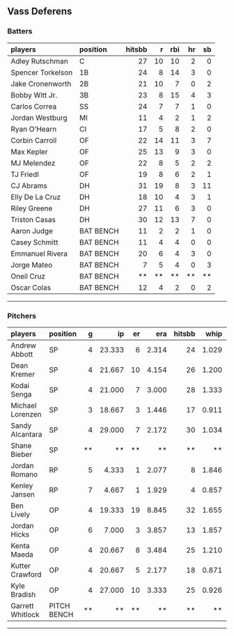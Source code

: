 ## Vass Deferens

### Batters

 
|players           |position  | hitsbb|  r| rbi| hr| sb| 
|:-----------------|:---------|------:|--:|---:|--:|--:| 
|Adley Rutschman   |C         |     27| 10|  10|  2|  0| 
|Spencer Torkelson |1B        |     24|  8|  14|  3|  0| 
|Jake Cronenworth  |2B        |     21| 10|   7|  0|  2| 
|Bobby Witt Jr.    |3B        |     23|  8|  15|  4|  3| 
|Carlos Correa     |SS        |     24|  7|   7|  1|  0| 
|Jordan Westburg   |MI        |     11|  4|   2|  1|  2| 
|Ryan O'Hearn      |CI        |     17|  5|   8|  2|  0| 
|Corbin Carroll    |OF        |     22| 14|  11|  3|  7| 
|Max Kepler        |OF        |     25| 13|   9|  3|  0| 
|MJ Melendez       |OF        |     22|  8|   5|  2|  2| 
|TJ Friedl         |OF        |     19|  8|   6|  2|  1| 
|CJ Abrams         |DH        |     31| 19|   8|  3| 11| 
|Elly De La Cruz   |DH        |     18| 10|   4|  3|  1| 
|Riley Greene      |DH        |     27| 11|   6|  3|  0| 
|Triston Casas     |DH        |     30| 12|  13|  7|  0| 
|Aaron Judge       |BAT BENCH |     11|  2|   2|  1|  0| 
|Casey Schmitt     |BAT BENCH |     11|  4|   4|  0|  0| 
|Emmanuel Rivera   |BAT BENCH |     20|  6|   4|  3|  0| 
|Jorge Mateo       |BAT BENCH |      7|  5|   4|  0|  3| 
|Oneil Cruz        |BAT BENCH |     **| **|  **| **| **| 
|Oscar Colas       |BAT BENCH |     12|  4|   2|  0|  2| 


* * *

### Pitchers

 
|players          |position    |  g|     ip| er|   era| hitsbb|  whip| so|  w| sv| 
|:----------------|:-----------|--:|------:|--:|-----:|------:|-----:|--:|--:|--:| 
|Andrew Abbott    |SP          |  4| 23.333|  6| 2.314|     24| 1.029| 23|  2|  0| 
|Dean Kremer      |SP          |  4| 21.667| 10| 4.154|     26| 1.200| 19|  1|  0| 
|Kodai Senga      |SP          |  4| 21.000|  7| 3.000|     28| 1.333| 23|  0|  0| 
|Michael Lorenzen |SP          |  3| 18.667|  3| 1.446|     17| 0.911| 17|  2|  0| 
|Sandy Alcantara  |SP          |  4| 29.000|  7| 2.172|     30| 1.034| 24|  1|  0| 
|Shane Bieber     |SP          | **|     **| **|    **|     **|    **| **| **| **| 
|Jordan Romano    |RP          |  5|  4.333|  1| 2.077|      8| 1.846|  3|  0|  2| 
|Kenley Jansen    |RP          |  7|  4.667|  1| 1.929|      4| 0.857|  6|  0|  5| 
|Ben Lively       |OP          |  4| 19.333| 19| 8.845|     32| 1.655| 14|  0|  0| 
|Jordan Hicks     |OP          |  6|  7.000|  3| 3.857|     13| 1.857|  5|  0|  1| 
|Kenta Maeda      |OP          |  4| 20.667|  8| 3.484|     25| 1.210| 30|  0|  0| 
|Kutter Crawford  |OP          |  4| 20.667|  5| 2.177|     18| 0.871| 23|  2|  0| 
|Kyle Bradish     |OP          |  4| 27.000| 10| 3.333|     25| 0.926| 23|  2|  0| 
|Garrett Whitlock |PITCH BENCH | **|     **| **|    **|     **|    **| **| **| **| 


* * *


